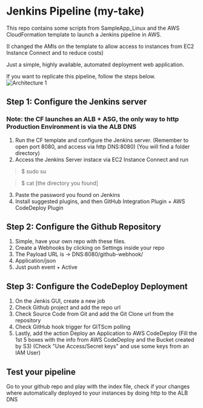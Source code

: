 # Jenkins Pipeline (my-take)
This repo contains some scripts from SampleApp_Linux and the AWS CloudFormation template to launch a Jenkins pipeline in AWS.

(I changed the AMIs on the template to allow access to instances from EC2 Instance Connect and to reduce costs)

Just a simple, highly available, automated deployment web application.

If you want to replicate this pipeline, follow the steps below.
![Architecture 1](https://user-images.githubusercontent.com/67908214/156058092-5e417cd4-ec8c-4fd7-8009-33be469d5cc1.png)

## Step 1: Configure the Jenkins server
### Note: the CF launches an ALB + ASG, the only way to http Production Environment is via the ALB DNS
1. Run the CF template and configure the Jenkins server. 
(Remember to open port 8080, and access via http DNS:8080) (You will find a folder directory)
2. Access the Jenkins Server instace via EC2 Instance Connect and run
> $ sudo su

> $ cat [the directory you found]
3. Paste the password you found on Jenkins
4. Install suggested plugins, and then GitHub Integration Plugin + AWS CodeDeploy Plugin

## Step 2: Configure the Github Repository
1. Simple, have your own repo with these files.
2. Create a Webhooks by clicking on Settings inside your repo
3. The Payload URL is -> DNS:8080/github-webhook/
4. Application/json
5. Just push event + Active 

## Step 3: Configure the CodeDeploy Deployment
1. On the Jenkis GUI, create a new job
2. Check Github project and add the repo url
3. Check Source Code from Git and add the Git Clone url from the repository
4. Check GitHub hook trigger for GITScm polling
5. Lastly, add the action Deploy an Application to AWS CodeDeploy
(Fill the 1st 5 boxes with the info from AWS CodeDeploy and the Bucket created by S3)
(Check "Use Access/Secret keys" and use some keys from an IAM User)

## Test your pipeline
Go to your github repo and play with the index file, check if your changes where automatically deployed to your instances by doing http to the ALB DNS
